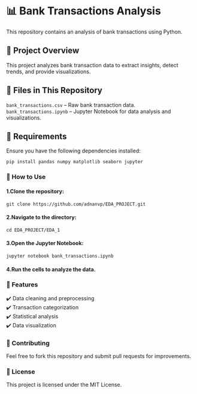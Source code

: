 # 📊 Bank Transactions Analysis
This repository contains an analysis of bank transactions using Python.

## 📌 Project Overview
This project analyzes bank transaction data to extract insights, detect trends, and provide visualizations.

## 📂 Files in This Repository
`bank_transactions.csv` – Raw bank transaction data.<br>
`bank_transactions.ipynb` – Jupyter Notebook for data analysis and visualizations.<br>

## 🔧 Requirements
Ensure you have the following dependencies installed:<br>


`pip install pandas numpy matplotlib seaborn jupyter`


### 🚀 How to Use

#### 1.Clone the repository:<br>
`git clone https://github.com/adnanvp/EDA_PROJECT.git`<br>

#### 2.Navigate to the directory:<br>
`cd EDA_PROJECT/EDA_1`

#### 3.Open the Jupyter Notebook:<br>
`jupyter notebook bank_transactions.ipynb`<br>

#### 4.Run the cells to analyze the data.<br>

### 🎯 Features
✔️ Data cleaning and preprocessing<br>
✔️ Transaction categorization<br>
✔️ Statistical analysis<br>
✔️ Data visualization<br>

### 🤝 Contributing
Feel free to fork this repository and submit pull requests for improvements.

### 📜 License
This project is licensed under the MIT License.

